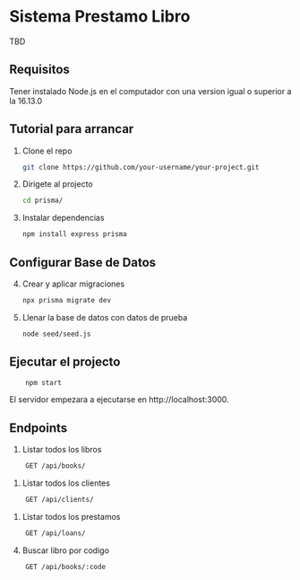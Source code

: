 # Sistema Prestamo Libro

TBD

## Requisitos

Tener instalado Node.js en el computador con una version igual o superior a la 16.13.0

## Tutorial para arrancar

1. Clone el repo

   ```bash
   git clone https://github.com/your-username/your-project.git
   ```

2. Dirigete al projecto

    ```bash
    cd prisma/
    ```

3. Instalar dependencias

    ```bash
    npm install express prisma
    ```

## Configurar Base de Datos

4. Crear y aplicar migraciones

    ```bash
    npx prisma migrate dev
    ```

5. Llenar la base de datos con datos de prueba

    ```bash
    node seed/seed.js
    ```

## Ejecutar el projecto

```bash
    npm start
```

El servidor empezara a ejecutarse en http://localhost:3000.

## Endpoints

1. Listar todos los libros

```bash
    GET /api/books/
```

1. Listar todos los clientes

```bash
    GET /api/clients/
```

1. Listar todos los prestamos

```bash
    GET /api/loans/
```

4. Buscar libro por codigo
```bash
    GET /api/books/:code
```